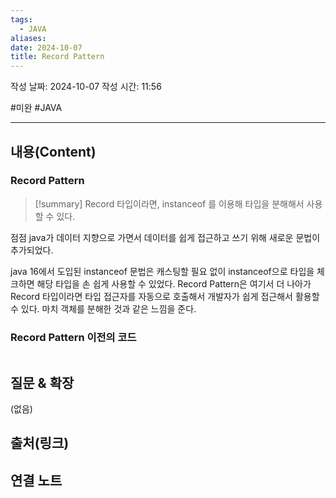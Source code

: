 ```yaml
---
tags:
  - JAVA
aliases: 
date: 2024-10-07
title: Record Pattern
---
```

작성 날짜: 2024-10-07
작성 시간: 11:56

#미완 #JAVA

----
## 내용(Content)

### Record Pattern

>[!summary]
>Record 타입이라면, instanceof 를 이용해 타입을 분해해서 사용할 수 있다.

점점 java가 데이터 지향으로 가면서 데이터를 쉽게 접근하고 쓰기 위해 새로운 문법이 추가되었다.

java 16에서 도입된 instanceof 문법은 캐스팅할 필요 없이 instanceof으로 타입을 체크하면 해당 타입을 손 쉽게 사용할 수 있었다. Record Pattern은 여기서 더 나아가 Record 타입이라면 타입 접근자를 자동으로 호출해서 개발자가 쉽게 접근해서 활용할 수 있다. 마치 객체를 분해한 것과 같은 느낌을 준다.

### Record Pattern 이전의 코드

```java

```


## 질문 & 확장

(없음)

## 출처(링크)


## 연결 노트










